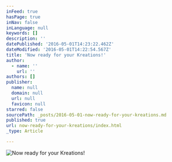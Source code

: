 ```yaml
---
inFeed: true
hasPage: true
inNav: false
inLanguage: null
keywords: []
description: ''
datePublished: '2016-05-01T14:23:22.462Z'
dateModified: '2016-05-01T14:22:54.567Z'
title: 'Now ready for your Kreations!'
author:
  - name: ''
    url: ''
authors: []
publisher:
  name: null
  domain: null
  url: null
  favicon: null
starred: false
sourcePath: _posts/2016-05-01-now-ready-for-your-kreations.md
published: true
url: now-ready-for-your-kreations/index.html
_type: Article

---
```

![Now ready for your Kreations!](https://the-grid-user-content.s3-us-west-2.amazonaws.com/e4a6f68e-cb25-4d81-bfd1-0edd0881d3fe.jpg)